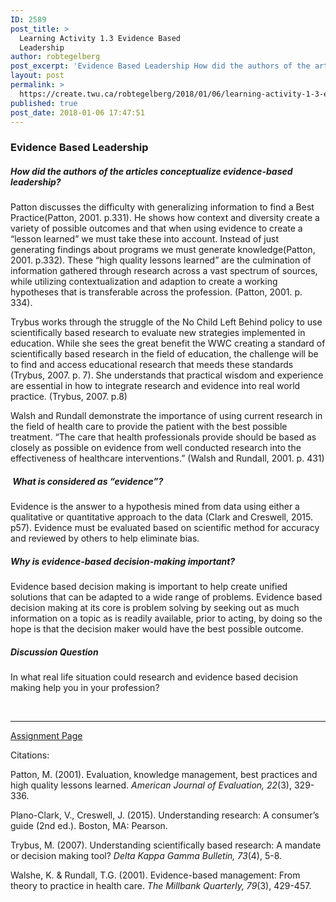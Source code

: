 ```yaml
---
ID: 2589
post_title: >
  Learning Activity 1.3 Evidence Based
  Leadership
author: robtegelberg
post_excerpt: 'Evidence Based Leadership How did the authors of the articles conceptualize evidence-based leadership? Patton discusses the difficulty with generalizing information to find a Best Practice(Patton, 2001. p.331). He shows how context and diversity create a variety of possible outcomes and that when using evidence to create a &ldquo;lesson learned&rdquo; we must take these into account. [&hellip;]'
layout: post
permalink: >
  https://create.twu.ca/robtegelberg/2018/01/06/learning-activity-1-3-evidence-based-leadership/
published: true
post_date: 2018-01-06 17:47:51
---
```

<h3>Evidence Based Leadership</h3>

<h5>How did the authors of the articles conceptualize evidence-based leadership?</h5>

Patton discusses the difficulty with generalizing information to find a Best Practice(Patton, 2001. p.331). He shows how context and diversity create a variety of possible outcomes and that when using evidence to create a &#8220;lesson learned&#8221; we must take these into account. Instead of just generating findings about programs we must generate knowledge(Patton, 2001. p.332). These &#8220;high quality lessons learned&#8221; are the culmination of information gathered through research across a vast spectrum of sources, while utilizing contextualization and adaption to create a working hypotheses that is transferable across the profession. (Patton, 2001. p. 334).

Trybus works through the struggle of the No Child Left Behind policy to use scientifically based research to evaluate new strategies implemented in education. While she sees the great benefit the WWC creating a standard of scientifically based research in the field of education, the challenge will be to find and access educational research that meeds these standards (Trybus, 2007. p. 7). She understands that practical wisdom and experience are essential in how to integrate research and evidence into real world practice. (Trybus, 2007. p.8)

Walsh and Rundall demonstrate the importance of using current research in the field of health care to provide the patient with the best possible treatment. &#8220;The care that health professionals provide should be based as closely as possible on evidence from well conducted research into the effectiveness of healthcare interventions.&#8221; (Walsh and Rundall, 2001. p. 431)

<h5> What is considered as “evidence”?</h5>

Evidence is the answer to a hypothesis mined from data using either a qualitative or quantitative approach to the data (Clark and Creswell, 2015. p57). Evidence must be evaluated based on scientific method for accuracy and reviewed by others to help eliminate bias.

<h5>Why is evidence-based decision-making important?</h5>

Evidence based decision making is important to help create unified solutions that can be adapted to a wide range of problems. Evidence based decision making at its core is problem solving by seeking out as much information on a topic as is readily available, prior to acting, by doing so the hope is that the decision maker would have the best possible outcome.

<h5>Discussion Question</h5>

In what real life situation could research and evidence based decision making help you in your profession?

&nbsp;

<hr />

<a href="https://create.twu.ca/ldrs591-sp18/unit-1-learning-activities/">Assignment Page</a>

Citations:

Patton, M. (2001). Evaluation, knowledge management, best practices and high quality lessons learned. <em>American Journal of Evaluation, 22</em>(3), 329-336.

Plano-Clark, V., Creswell, J. (2015). Understanding research: A consumer’s guide (2nd ed.). Boston, MA: Pearson.

Trybus, M. (2007). Understanding scientifically based research: A mandate or decision making tool? <em>Delta Kappa Gamma Bulletin, 73</em>(4), 5-8.

Walshe, K. &amp; Rundall, T.G. (2001). Evidence-based management: From theory to practice in health care. <em>The Millbank Quarterly, 79</em>(3), 429-457.

&nbsp;